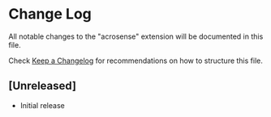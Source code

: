 # Change Log

All notable changes to the "acrosense" extension will be documented in this file.

Check [Keep a Changelog](http://keepachangelog.com/) for recommendations on how to structure this file.

## [Unreleased]

- Initial release